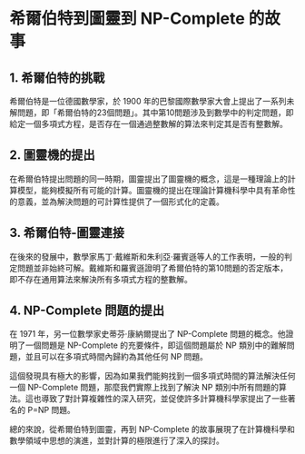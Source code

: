 # 希爾伯特到圖靈到 NP-Complete 的故事

## 1. 希爾伯特的挑戰

希爾伯特是一位德國數學家，於 1900 年的巴黎國際數學家大會上提出了一系列未解問題，即「希爾伯特的23個問題」。其中第10問題涉及到數學中的判定問題，即給定一個多項式方程，是否存在一個通過整數解的算法來判定其是否有整數解。

## 2. 圖靈機的提出

在希爾伯特提出問題的同一時期，圖靈提出了圖靈機的概念，這是一種理論上的計算模型，能夠模擬所有可能的計算。圖靈機的提出在理論計算機科學中具有革命性的意義，並為解決問題的可計算性提供了一個形式化的定義。

## 3. 希爾伯特-圖靈連接

在後來的發展中，數學家馬丁·戴維斯和朱利亞·羅賓遜等人的工作表明，一般的判定問題並非始終可解。戴維斯和羅賓遜證明了希爾伯特的第10問題的否定版本，即不存在通用算法來解決所有多項式方程的整數解。

## 4. NP-Complete 問題的提出

在 1971 年，另一位數學家史蒂芬·康納爾提出了 NP-Complete 問題的概念。他證明了一個問題是 NP-Complete 的充要條件，即這個問題屬於 NP 類別中的難解問題，並且可以在多項式時間內歸約為其他任何 NP 問題。

這個發現具有極大的影響，因為如果我們能夠找到一個多項式時間的算法解決任何一個 NP-Complete 問題，那麼我們實際上找到了解決 NP 類別中所有問題的算法。這也導致了對計算複雜性的深入研究，並促使許多計算機科學家提出了一些著名的 P=NP 問題。

總的來說，從希爾伯特到圖靈，再到 NP-Complete 的故事展現了在計算機科學和數學領域中思想的演進，並對計算的極限進行了深入的探討。
